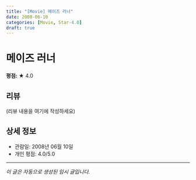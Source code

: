 ```yaml
---
title: "[Movie] 메이즈 러너"
date: 2008-06-10
categories: [Movie, Star-4.0]
draft: true
---
```


# 메이즈 러너

**평점:** ★ 4.0

## 리뷰

(리뷰 내용을 여기에 작성하세요)

## 상세 정보

- 관람일: 2008년 06월 10일
- 개인 평점: 4.0/5.0

---

*이 글은 자동으로 생성된 임시 글입니다.*
